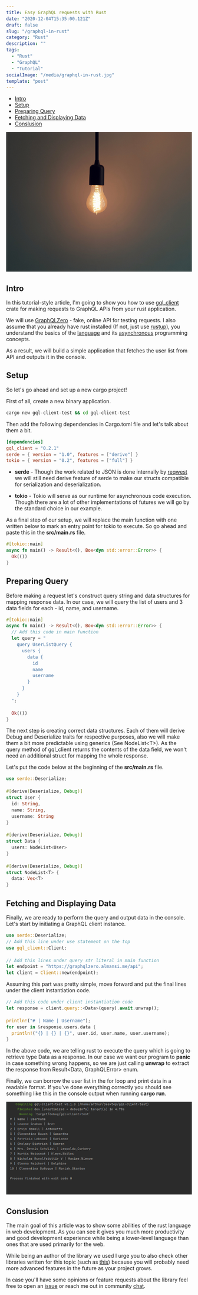 ```yaml
---
title: Easy GraphQL requests with Rust
date: "2020-12-04T15:35:00.121Z"
draft: false
slug: "/graphql-in-rust"
category: "Rust"
description: "" 
tags:
  - "Rust"
  - "GraphQL"
  - "Tutorial"
socialImage: "/media/graphql-in-rust.jpg"
template: "post"
---
```

- [Intro](#intro)
- [Setup](#setup)
- [Preparing Query](#preparing-query)
- [Fetching and Displaying Data](#fetching-and-displaying-data)
- [Conslusion](#conslusion)


![Stock photo](./graphql-in-rust.jpg)

## Intro

In this tutorial-style article, I'm going to show you how to use [gql_client](https://crates.io/crates/gql_client) crate for making requests to GraphQL APIs from your rust application. 

We will use [GraphQLZero](https://graphqlzero.almansi.me/) - fake, online API for testing requests. I also assume that you already have rust installed (If not, just use [rustup](https://rustup.rs/)), you understand the basics of the [language](/how-to-rustup) and its [asynchronous](https://rust-lang.github.io/async-book/) programming concepts.

As a result, we will build a simple application that fetches the user list from API and outputs it in the console. 

## Setup

So let's go ahead and set up a new cargo project!

First of all, create a new binary application. 

```bash
cargo new gql-client-test && cd gql-client-test
```  

Then add the following dependencies in Cargo.toml file and let's talk about them a bit.

```toml
[dependencies]
gql_client = "0.2.1"
serde = { version = "1.0", features = ["derive"] }
tokio = { version = "0.2", features = ["full"] }
```

- **serde** - Though the work related to JSON is done internally by [reqwest](https://crates.io/crates/reqwest) we will still need derive feature of serde to make our structs compatible for serialization and deserialization.

- **tokio** - Tokio will serve as our runtime for asynchronous code execution. Though there are a lot of other implementations of futures we will go by the standard choice in our example.

As a final step of our setup, we will replace the main function with one written below to mark an entry point for tokio to execute. So go ahead and paste this in the **src/main.rs** file.

```rust
#[tokio::main]
async fn main() -> Result<(), Box<dyn std::error::Error>> {
  Ok(())
}
```

## Preparing Query

Before making a request let's construct query string and data structures for mapping response data. In our case, we will query the list of users and 3 data fields for each - id, name, and username.

```rust
#[tokio::main]
async fn main() -> Result<(), Box<dyn std::error::Error>> {
  // Add this code in main function
  let query = "
    query UserListQuery {
      users {
        data {
          id
          name
          username
        }
      }
    }
  ";

  Ok(())
}
```

The next step is creating correct data structures. Each of them will derive Debug and Deserialize traits for respective purposes, also we will make them a bit more predictable using generics (See NodeList\<T\>). As the query method of gql_client returns the contents of the data field, we won't need an additional struct for mapping the whole response.

Let's put the code below at the beginning of the **src/main.rs** file.

```rust
use serde::Deserialize;

#[derive(Deserialize, Debug)]
struct User {
  id: String,
  name: String,
  username: String
}

#[derive(Deserialize, Debug)]
struct Data {
  users: NodeList<User>
}

#[derive(Deserialize, Debug)]
struct NodeList<T> {
  data: Vec<T>
}
```

## Fetching and Displaying Data

Finally, we are ready to perform the query and output data in the console.
Let's start by initiating a GraphQL client instance.

```rust
use serde::Deserialize;
// Add this line under use statement on the top 
use gql_client::Client;

// Add this lines under query str literal in main function
let endpoint = "https://graphqlzero.almansi.me/api";
let client = Client::new(endpoint);
```

Assuming this part was pretty simple, move forward and put the final lines under the client
instantiation code.

```rust
// Add this code under client instantiation code
let response = client.query::<Data>(query).await.unwrap();

println!("# | Name | Username");
for user in &response.users.data {
  println!("{} | {} | {}", user.id, user.name, user.username);
}
```

In the above code, we are telling rust to execute the query which is going to retrieve type Data as a response. In our case we want our program to **panic** in case something wrong happens, so we are just calling **unwrap** to extract the response from Result\<Data, GraphQLError\> enum.

Finally, we can borrow the user list in the for loop and print data in a readable format. If you've done everything correctly you should see something like this in the console output when running **cargo run**. 

![User data output in console](./console-output.png)

## Conslusion

The main goal of this article was to show some abilities of the rust language in web development. As you can see it gives you much more productivity and good development experience while being a lower-level language than ones that are used primarily for the web. 

While being an author of the library we used I urge you to also check other libraries written for this topic (such as [this](https://github.com/graphql-rust/graphql-client)) because you will probably need more advanced features in the future as your project grows.

In case you'll have some opinions or feature requests about the library feel free to open an [issue](https://github.com/arthurkhlghatyan/gql-client-rs/issues) or reach me out in community [chat](https://t.me/rustarmenia).  
